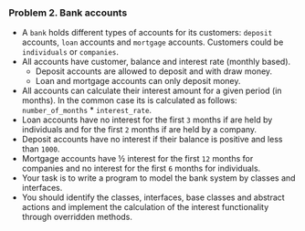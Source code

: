 ﻿### Problem 2. Bank accounts
*	A `bank` holds different types of accounts for its customers: `deposit` accounts, `loan` accounts and `mortgage` accounts. Customers could be `individuals` or `companies`.
*	All accounts have customer, balance and interest rate (monthly based).
	*	Deposit accounts are allowed to deposit and with draw money.
	*	Loan and mortgage accounts can only deposit money.
*	All accounts can calculate their interest amount for a given period (in months). In the common case its is calculated as follows: `number_of_months` * `interest_rate`.
*	Loan accounts have no interest for the first `3` months if are held by individuals and for the first `2` months if are held by a company.
*	Deposit accounts have no interest if their balance is positive and less than `1000`.
*	Mortgage accounts have ½ interest for the first `12` months for companies and no interest for the first `6` months for individuals.
*	Your task is to write a program to model the bank system by classes and interfaces.
*	You should identify the classes, interfaces, base classes and abstract actions and implement the calculation of the interest functionality through overridden methods.
